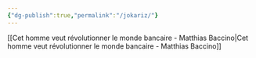 ```yaml
---
{"dg-publish":true,"permalink":"/jokariz/"}
---
```


[[Cet homme veut révolutionner le monde bancaire - Matthias Baccino\|Cet homme veut révolutionner le monde bancaire - Matthias Baccino]]
